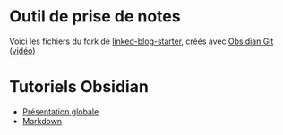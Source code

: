 # Outil de prise de notes
Voici les fichiers du fork de [linked-blog-starter](https://github.com/matthewwong525/linked-blog-starter), créés avec [Obsidian Git](https://linked-blog-starter.vercel.app/connect-obsidian-vault-with-github) ([vidéo](https://www.youtube.com/watch?v=5YZz38U20ws))

# Tutoriels Obsidian
* [Présentation globale](https://www.youtube.com/watch?v=qlCcWmyZRXI)
* [Markdown](https://www.youtube.com/watch?v=9ft9G6JUfO0)

